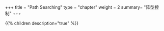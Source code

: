 +++
title = "Path Searching"
type = "chapter"
weight = 2
summary= "阵型控制"
+++

{{% children description="true" %}}